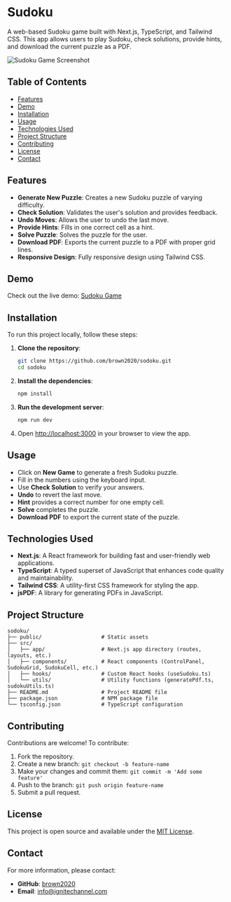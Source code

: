 # Sudoku

A web-based Sudoku game built with Next.js, TypeScript, and Tailwind CSS. This app allows users to play Sudoku, check solutions, provide hints, and download the current puzzle as a PDF.

![Sudoku Game Screenshot](./screenshot.png) <!-- Include a screenshot of your app here -->

## Table of Contents

- [Features](#features)
- [Demo](#demo)
- [Installation](#installation)
- [Usage](#usage)
- [Technologies Used](#technologies-used)
- [Project Structure](#project-structure)
- [Contributing](#contributing)
- [License](#license)
- [Contact](#contact)

## Features

- **Generate New Puzzle**: Creates a new Sudoku puzzle of varying difficulty.
- **Check Solution**: Validates the user's solution and provides feedback.
- **Undo Moves**: Allows the user to undo the last move.
- **Provide Hints**: Fills in one correct cell as a hint.
- **Solve Puzzle**: Solves the puzzle for the user.
- **Download PDF**: Exports the current puzzle to a PDF with proper grid lines.
- **Responsive Design**: Fully responsive design using Tailwind CSS.

## Demo

Check out the live demo: [Sudoku Game](https://sodokuapp.vercel.app/)

## Installation

To run this project locally, follow these steps:

1. **Clone the repository**:

   ```bash
   git clone https://github.com/brown2020/sodoku.git
   cd sodoku
   ```

2. **Install the dependencies**:

   ```bash
   npm install
   ```

3. **Run the development server**:

   ```bash
   npm run dev
   ```

4. Open [http://localhost:3000](http://localhost:3000) in your browser to view the app.

## Usage

- Click on **New Game** to generate a fresh Sudoku puzzle.
- Fill in the numbers using the keyboard input.
- Use **Check Solution** to verify your answers.
- **Undo** to revert the last move.
- **Hint** provides a correct number for one empty cell.
- **Solve** completes the puzzle.
- **Download PDF** to export the current state of the puzzle.

## Technologies Used

- **Next.js**: A React framework for building fast and user-friendly web applications.
- **TypeScript**: A typed superset of JavaScript that enhances code quality and maintainability.
- **Tailwind CSS**: A utility-first CSS framework for styling the app.
- **jsPDF**: A library for generating PDFs in JavaScript.

## Project Structure

```
sodoku/
├── public/                   # Static assets
├── src/
│   ├── app/                  # Next.js app directory (routes, layouts, etc.)
│   ├── components/           # React components (ControlPanel, SudokuGrid, SudokuCell, etc.)
│   ├── hooks/                # Custom React hooks (useSudoku.ts)
│   └── utils/                # Utility functions (generatePdf.ts, sudokuUtils.ts)
├── README.md                 # Project README file
├── package.json              # NPM package file
└── tsconfig.json             # TypeScript configuration
```

## Contributing

Contributions are welcome! To contribute:

1. Fork the repository.
2. Create a new branch: `git checkout -b feature-name`
3. Make your changes and commit them: `git commit -m 'Add some feature'`
4. Push to the branch: `git push origin feature-name`
5. Submit a pull request.

## License

This project is open source and available under the [MIT License](LICENSE).

## Contact

For more information, please contact:

- **GitHub**: [brown2020](https://github.com/brown2020)
- **Email**: [info@ignitechannel.com](mailto:info@ignitechannel.com)
